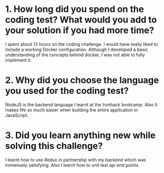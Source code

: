 # 1. How long did you spend on the coding test? What would you add to your solution if you had more time?

I spent about 13 hours on the coding challenge. I would have really liked to include a working Docker configuration. Although I developed a basic understanding of the concepts behind docker, I was not able to fully implement it.

# 2. Why did you choose the language you used for the coding test?

NodeJS is the backend language I learnt at the Ironhack bootcamp. Also it makes life so much easier when building the entire application in JavaScript.

# 3. Did you learn anything new while solving this challenge?

I learnt how to use Redux in partnership with my backend which was immensely satisfying. Also I learnt how to unit test api end points.

